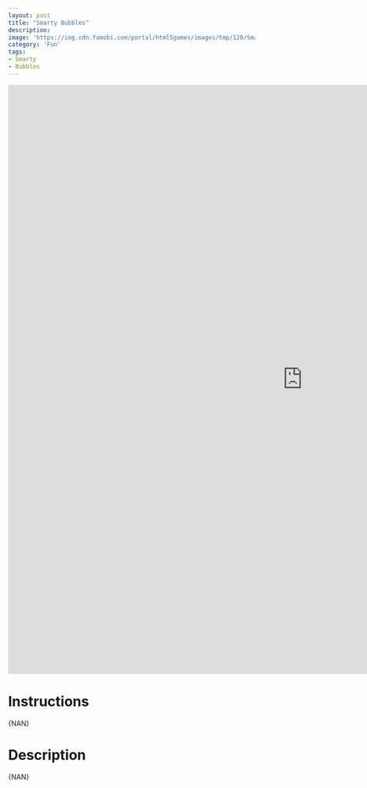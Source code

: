 ```yaml
---
layout: post
title: "Smarty Bubbles"
description:  
image: 'https://img.cdn.famobi.com/portal/html5games/images/tmp/120/SmartyBubbles20160620Teaser.jpg?v=0.2-88b001d1'
category: 'Fun'
tags:
- Smarty
- Bubbles
---
```


<div>
<embed src="https://play.famobi.com/smarty-bubbles" width="1200" height ="1200">
</div>

# Instructions

{NAN}

# Description

{NAN}
